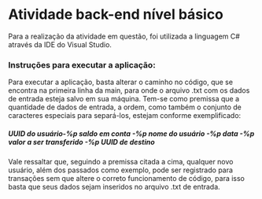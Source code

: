 # Atividade back-end nível básico
Para a realização da atividade em questão, foi utilizada a linguagem C# através da IDE do Visual Studio.
### Instruções para executar a aplicação:
Para executar a aplicação, basta alterar o caminho no código, que se encontra na primeira linha da main, para onde o arquivo .txt com os dados de entrada esteja salvo em sua máquina.
Tem-se como premissa que a quantidade de dados de entrada, a ordem, como também o conjunto de caracteres especiais para separá-los, estejam conforme exemplificado:
##### UUID do usuário-%p saldo em conta -%p nome do usuário -%p data -%p valor a ser transferido -%p UUID de destino
Vale ressaltar que, seguindo a premissa citada a cima, qualquer novo usuário, além dos passados como exemplo, pode ser registrado para transações sem que altere o correto funcionamento de código, para isso basta que seus dados sejam inseridos no arquivo .txt de entrada.
